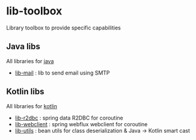 # lib-toolbox
Library toolbox to provide specific capabilities

## Java libs

All libraries for [java](java)

* [lib-mail](java/lib-mail) : lib to send email using SMTP

## Kotlin libs

All libraries for [kotlin](kotlin)

* [lib-r2dbc](kotlin/lib-r2dbc) : spring data R2DBC for coroutine
* [lib-webclient](kotlin/lib-webclient) : spring webflux webclient for coroutine
* [lib-utils](kotlin/lib-utils) : bean utils for class deserialization & Java -> Kotlin smart cast